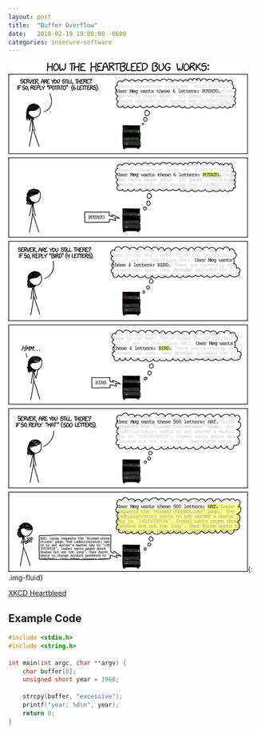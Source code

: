 ```yaml
---
layout: post
title:  "Buffer Overflow"
date:   2018-02-19 19:00:00 -0600
categories: insecure-software
---
```

![XKCD Heartbleed][xkcd]{: .img-fluid}

[XKCD Heartbleed](https://xkcd.com/1354/)

[xkcd]: /assets/images/xkcd-heartbleed.png

## Example Code

```c
#include <stdio.h>
#include <string.h>

int main(int argc, char **argv) {
	char buffer[8];
	unsigned short year = 1968;

	strcpy(buffer, "excessive");
	printf("year: %d\n", year);
	return 0;
}
```
